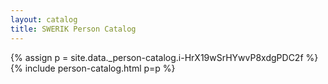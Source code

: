 ```yaml
---
layout: catalog
title: SWERIK Person Catalog
---
```

{% assign p = site.data._person-catalog.i-HrX19wSrHYwvP8xdgPDC2f %}
{% include person-catalog.html p=p %}


